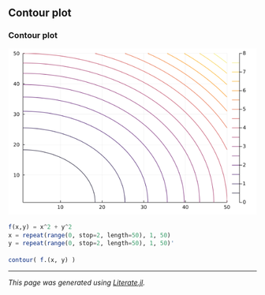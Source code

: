 ## Contour plot
### Contour plot

![contour_plot.png](images/contour_plot.png)

````julia
f(x,y) = x^2 + y^2
x = repeat(range(0, stop=2, length=50), 1, 50)
y = repeat(range(0, stop=2, length=50), 1, 50)'

contour( f.(x, y) )
````

---

*This page was generated using [Literate.jl](https://github.com/fredrikekre/Literate.jl).*

